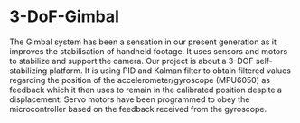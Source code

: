 # 3-DoF-Gimbal
The Gimbal system has been a sensation in our
present generation as it improves the stabilisation of handheld
footage. It uses sensors and motors to stabilize and support the
camera. Our project is about a 3-DOF self-stabilizing platform. It
is using PID and Kalman filter to obtain filtered values regarding
the position of the accelerometer/gyroscope (MPU6050) as
feedback which it then uses to remain in the calibrated position
despite a displacement. Servo motors have been programmed to
obey the microcontroller based on the feedback received from the
gyroscope.
